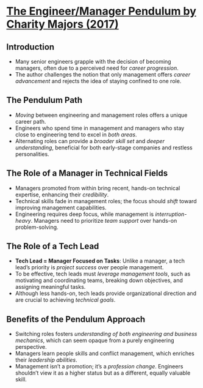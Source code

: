# [The Engineer/Manager Pendulum by Charity Majors (2017)](https://charity.wtf/2017/05/11/the-engineer-manager-pendulum/)

## Introduction

- Many senior engineers grapple with the decision of becoming managers, often due to a perceived need for _career progression_.
- The author challenges the notion that only management offers _career advancement_ and rejects the idea of staying confined to one role.

## The Pendulum Path

- _Moving_ between engineering and management roles offers a unique career path.
- Engineers who spend time in management and managers who stay close to engineering tend to excel in _both areas_.
- Alternating roles can provide a _broader skill set_ and _deeper understanding_, beneficial for both early-stage companies and restless personalities.

## The Role of a Manager in Technical Fields

- Managers promoted from within bring recent, hands-on technical expertise, enhancing their _credibility_.
- Technical skills fade in management roles; the focus should _shift_ toward improving management capabilities.
- Engineering requires deep focus, while management is _interruption-heavy_. Managers need to prioritize _team support_ over hands-on problem-solving.

## The Role of a Tech Lead

- **Tech Lead = Manager Focused on Tasks**: Unlike a manager, a tech lead’s priority is _project success_ over people management.
- To be effective, tech leads must _leverage management tools_, such as motivating and coordinating teams, breaking down objectives, and assigning meaningful tasks.
- Although less hands-on, tech leads provide organizational direction and are crucial to achieving _technical goals_.

## Benefits of the Pendulum Approach

- Switching roles fosters _understanding of both engineering and business mechanics_, which can seem opaque from a purely engineering perspective.
- Managers learn people skills and conflict management, which enriches their _leadership abilities_.
- Management isn’t a promotion; it’s a _profession change_. Engineers shouldn’t view it as a higher status but as a different, equally valuable skill.
